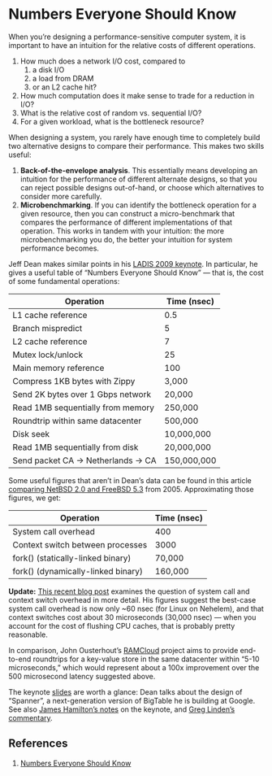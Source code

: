 # Numbers Everyone Should Know

When you’re designing a performance-sensitive computer system, it is important to have an intuition for the relative costs of different operations.

1. How much does a network I/O cost, compared to 
   1. a disk I/O
   2. a load from DRAM
   3. or an L2 cache hit?
2. How much computation does it make sense to trade for a reduction in I/O?
3. What is the relative cost of random vs. sequential I/O?
4. For a given workload, what is the bottleneck resource?

When designing a system, you rarely have enough time to completely build two alternative designs to compare their performance. This makes two skills useful:

1. **Back-of-the-envelope analysis**. This essentially means developing an intuition for the performance of different alternate designs, so that you can reject possible designs out-of-hand, or choose which alternatives to consider more carefully.
2. **Microbenchmarking**. If you can identify the bottleneck operation for a given resource, then you can construct a micro-benchmark that compares the performance of different implementations of that operation. This works in tandem with your intuition: the more microbenchmarking you do, the better your intuition for system performance becomes.

Jeff Dean makes similar points in his [LADIS 2009 keynote](http://www.cs.cornell.edu/projects/ladis2009/talks/dean-keynote-ladis2009.pdf). In particular, he gives a useful table of “Numbers Everyone Should Know” — that is, the cost of some fundamental operations:

| Operation                           | Time (nsec) |
| ----------------------------------- | ----------- |
| L1 cache reference                  | 0.5         |
| Branch mispredict                   | 5           |
| L2 cache reference                  | 7           |
| Mutex lock/unlock                   | 25          |
| Main memory reference               | 100         |
| Compress 1KB bytes with Zippy       | 3,000       |
| Send 2K bytes over 1 Gbps network   | 20,000      |
| Read 1MB sequentially from memory   | 250,000     |
| Roundtrip within same datacenter    | 500,000     |
| Disk seek                           | 10,000,000  |
| Read 1MB sequentially from disk     | 20,000,000  |
| Send packet CA -> Netherlands -> CA | 150,000,000 |

Some useful figures that aren’t in Dean’s data can be found in this article [comparing NetBSD 2.0 and FreeBSD 5.3](http://www.feyrer.de/NetBSD/gmcgarry/) from 2005. Approximating those figures, we get:

| Operation                          | Time (nsec) |
| ---------------------------------- | ----------- |
| System call overhead               | 400         |
| Context switch between processes   | 3000        |
| fork() (statically-linked binary)  | 70,000      |
| fork() (dynamically-linked binary) | 160,000     |

**Update:** [This recent blog post](http://blog.tsunanet.net/2010/11/how-long-does-it-take-to-make-context.html) examines the question of system call and context switch overhead in more detail. His figures suggest the best-case system call overhead is now only ~60 nsec (for Linux on Nehelem), and that context switches cost about 30 microseconds (30,000 nsec) — when you account for the cost of flushing CPU caches, that is probably pretty reasonable.

In comparison, John Ousterhout’s [RAMCloud](http://www.stanford.edu/~ouster/cgi-bin/papers/ramcloud.pdf) project aims to provide end-to-end roundtrips for a key-value store in the same datacenter within “5-10 microseconds,” which would represent about a 100x improvement over the 500 microsecond latency suggested above.

The keynote [slides](http://www.cs.cornell.edu/projects/ladis2009/talks/dean-keynote-ladis2009.pdf) are worth a glance: Dean talks about the design of “Spanner”, a next-generation version of BigTable he is building at Google. See also [James Hamilton’s notes](http://perspectives.mvdirona.com/2009/10/17/JeffDeanDesignLessonsAndAdviceFromBuildingLargeScaleDistributedSystems.aspx) on the keynote, and [Greg Linden’s commentary](http://glinden.blogspot.com/2009/10/advice-from-google-on-large-distributed.html).

## References

1. [Numbers Everyone Should Know](https://everythingisdata.wordpress.com/2009/10/17/numbers-everyone-should-know/)
